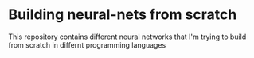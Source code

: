 # Building neural-nets from scratch

This repository contains different neural networks that I'm trying to build from scratch in differnt programming languages




